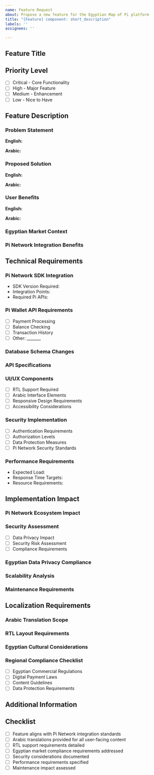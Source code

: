 ```yaml
---
name: Feature Request
about: Propose a new feature for the Egyptian Map of Pi platform
title: "[Feature] component: short_description"
labels: ''
assignees: ''

---
```


<!-- 
Please fill out this template completely. Feature requests must include both English and Arabic descriptions to ensure clear communication across our development team and stakeholders.
-->

## Feature Title
<!-- Format: [Feature] Component: Description -->
<!-- Components: Frontend, Backend, Auth, Payments, Location, Messages, Marketplace, Pi-Integration, Egyptian-Compliance -->

## Priority Level
<!-- Select one priority level -->
- [ ] Critical - Core Functionality
- [ ] High - Major Feature
- [ ] Medium - Enhancement
- [ ] Low - Nice to Have

## Feature Description

### Problem Statement
**English:**
<!-- Describe the problem this feature will solve -->

**Arabic:**
<!-- اوصف المشكلة التي سيحلها هذا التحديث -->

### Proposed Solution
**English:**
<!-- Describe your proposed solution -->

**Arabic:**
<!-- اشرح الحل المقترح -->

### User Benefits
**English:**
<!-- Describe how this feature benefits users -->

**Arabic:**
<!-- اشرح كيف سيفيد هذا التحديث المستخدمين -->

### Egyptian Market Context
<!-- Describe how this feature addresses specific needs of the Egyptian market -->

### Pi Network Integration Benefits
<!-- Explain how this feature enhances Pi Network integration -->

## Technical Requirements

### Pi Network SDK Integration
- SDK Version Required:
- Integration Points:
- Required Pi APIs:

### Pi Wallet API Requirements
- [ ] Payment Processing
- [ ] Balance Checking
- [ ] Transaction History
- [ ] Other: _______

### Database Schema Changes
<!-- Describe any required database changes -->

### API Specifications
<!-- Detail new API endpoints or modifications needed -->

### UI/UX Components
- [ ] RTL Support Required
- [ ] Arabic Interface Elements
- [ ] Responsive Design Requirements
- [ ] Accessibility Considerations

### Security Implementation
- [ ] Authentication Requirements
- [ ] Authorization Levels
- [ ] Data Protection Measures
- [ ] Pi Network Security Standards

### Performance Requirements
- Expected Load:
- Response Time Targets:
- Resource Requirements:

## Implementation Impact

### Pi Network Ecosystem Impact
<!-- Describe how this feature affects the Pi Network ecosystem -->

### Security Assessment
- [ ] Data Privacy Impact
- [ ] Security Risk Assessment
- [ ] Compliance Requirements

### Egyptian Data Privacy Compliance
<!-- Detail compliance with Egyptian data protection laws -->

### Scalability Analysis
<!-- Describe scalability considerations -->

### Maintenance Requirements
<!-- Detail ongoing maintenance needs -->

## Localization Requirements

### Arabic Translation Scope
<!-- List all elements requiring Arabic translation -->

### RTL Layout Requirements
<!-- Detail RTL layout specifications -->

### Egyptian Cultural Considerations
<!-- List cultural factors to consider -->

### Regional Compliance Checklist
- [ ] Egyptian Commercial Regulations
- [ ] Digital Payment Laws
- [ ] Content Guidelines
- [ ] Data Protection Requirements

## Additional Information
<!-- Any other relevant information -->

## Checklist
- [ ] Feature aligns with Pi Network integration standards
- [ ] Arabic translations provided for all user-facing content
- [ ] RTL support requirements detailed
- [ ] Egyptian market compliance requirements addressed
- [ ] Security considerations documented
- [ ] Performance requirements specified
- [ ] Maintenance impact assessed
